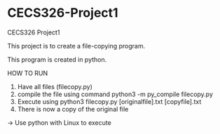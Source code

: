 # CECS326-Project1
CECS326 Project1


This project is to create a file-copying program.

This program is created in python.

HOW TO RUN
1) Have all files (filecopy.py)
2) compile the file using command python3 -m py_compile filecopy.py
3) Execute using python3 filecopy.py [originalfile].txt [copyfile].txt
4) There is now a copy of the original file

-> Use python with Linux to execute
